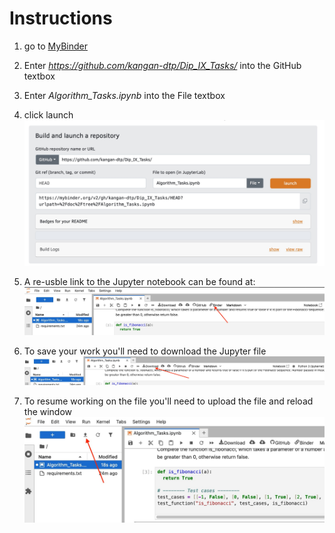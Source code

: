 # Instructions

1. go to [MyBinder](https://mybinder.org)
2. Enter *https://github.com/kangan-dtp/Dip_IX_Tasks/* into the GitHub textbox
3. Enter *Algorithm_Tasks.ipynb* into the File textbox
4. click launch
![My Binder example](mybinder.jpg)

5. A re-usble link to the Jupyter notebook can be found at:
![Reusable Link](link.jpg)

6. To save your work you'll need to download the Jupyter file
![Download](download.jpg)

7. To resume working on the file you'll need to upload the file and reload the window
![Upload](upload.jpg)
